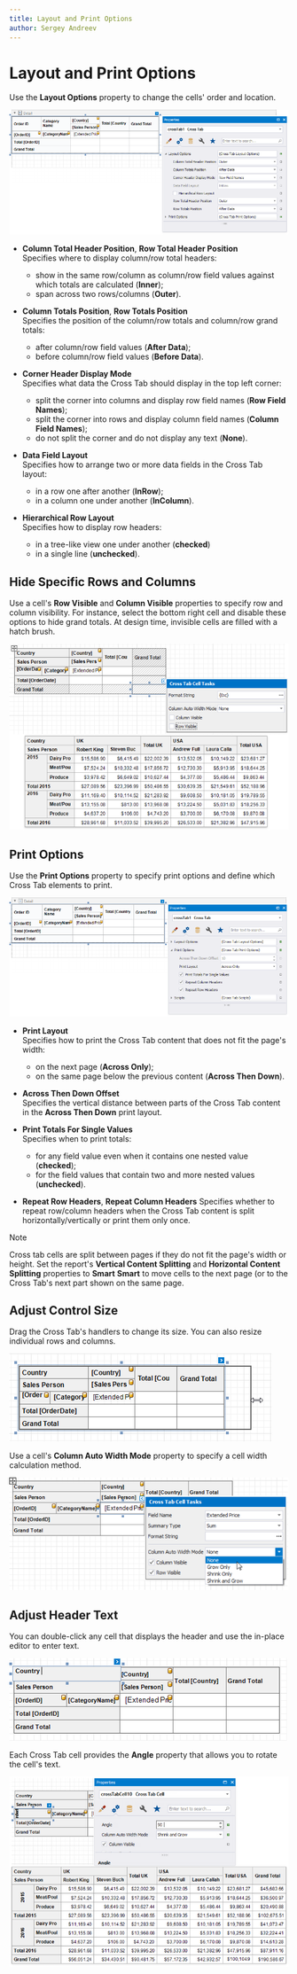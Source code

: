 ```yaml
---
title: Layout and Print Options
author: Sergey Andreev
---
```

# Layout and Print Options

Use the **Layout Options** property to change the cells' order and location.

![](../../../../../images/eurd-win-cross-tab-layout-options-properties-window.png)

* **Column Total Header Position**, **Row Total Header Position**  
    Specifies where to display column/row total headers:
    * show in the same row/column as column/row field values against which totals are calculated (**Inner**);
    * span across two rows/columns (**Outer**).

* **Column Totals Position**, **Row Totals Position**  
    Specifies the position of the column/row totals and column/row grand totals:
    * after column/row field values (**After Data**);
    * before column/row field values (**Before Data**).

* **Corner Header Display Mode**  
    Specifies what data the Cross Tab should display in the top left corner:
    * split the corner into columns and display row field names (**Row Field Names**);
    * split the corner into rows and display column field names (**Column Field Names**);
    * do not split the corner and do not display any text (**None**).

* **Data Field Layout**  
    Specifies how to arrange two or more data fields in the Cross Tab layout:
    * in a row one after another (**InRow**);
    * in a column one under another (**InColumn**).

* **Hierarchical Row Layout**  
    Specifies how to display row headers:
    * in a tree-like view one under another (**checked**)
    * in a single line (**unchecked**).

## Hide Specific Rows and Columns

Use a cell's **Row Visible** and **Column Visible** properties to specify row and column visibility. For instance, select the bottom right cell and disable these options to hide grand totals. At design time, invisible cells are filled with a hatch brush.

![](../../../../../images/eurd-win-cross-tab-with-hidden-grand-totals.png)

## Print Options

Use the **Print Options** property to specify print options and define which Cross Tab elements to print.

![](../../../../../images/eurd-win-cross-tab-print-options-properties-window.png)

* **Print Layout**  
    Specifies how to print the Cross Tab content that does not fit the page's width:
    * on the next page (**Across Only**);
    * on the same page below the previous content (**Across Then Down**).

* **Across Then Down Offset**  
    Specifies the vertical distance between parts of the Cross Tab content in the **Across Then Down** print layout.

* **Print Totals For Single Values**  
    Specifies when to print totals:
    * for any field value even when it contains one nested value (**checked**);
    * for the field values that contain two and more nested values (**unchecked**).

* **Repeat Row Headers**, **Repeat Column Headers**
    Specifies whether to repeat row/column headers when the Cross Tab content is split horizontally/vertically or print them only once.

> [!Note]
> Cross tab cells are split between pages if they do not fit the page's width or height. Set the report's **Vertical Content Splitting** and **Horizontal Content Splitting** properties to **Smart** **Smart** to move cells to the next page (or to the Cross Tab's next part shown on the same page.

## Adjust Control Size

Drag the Cross Tab's handlers to change its size. You can also resize individual rows and columns.

![](../../../../../images/eurd-win-cross-tab-change-size.png)

Use a cell's **Column Auto Width Mode** property to specify a cell width calculation method.

![](../../../../../images/eurd-win-cross-tab-cell-column-auto-width-mode.png)

## Adjust Header Text

You can double-click any cell that displays the header and use the in-place editor to enter text.

![](../../../../../images/eurd-win-cross-tab-cell-in-place-editor.png)

Each Cross Tab cell provides the **Angle** property that allows you to rotate the cell's text.

![](../../../../../images/eurd-win-cross-tab-cell-angle-property.png)
